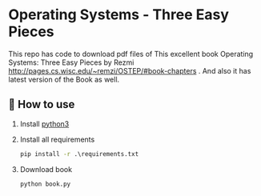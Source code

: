 # Operating Systems - Three Easy Pieces

This repo has code to download pdf files of This excellent book Operating Systems: Three Easy Pieces by Rezmi
http://pages.cs.wisc.edu/~remzi/OSTEP/#book-chapters . And also it has latest version of the Book as well.

## 🧐 How to use

1. Install [python3](https://www.python.org/downloads/)
2. Install all requirements

   ```cmd
   pip install -r .\requirements.txt
   ```

3. Download book

    ```cmd
    python book.py
    ```
